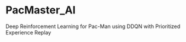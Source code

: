# PacMaster_AI
Deep Reinforcement Learning for Pac-Man using DDQN with Prioritized Experience Replay
